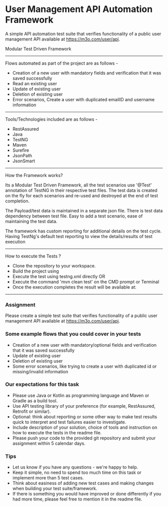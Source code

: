 # User Management API Automation Framework

A simple API automation test suite that verifies functionality of a public user management API 
available at https://m3o.com/user/api.

Modular Test Driven Framework

****************************************************************************

Flows automated as part of the project are as follows -

* Creation of a new user with mandatory fields and verification that it was saved successfully
* Read an existing user
* Update of existing user 
* Deletion of existing user
* Error scenarios, Create a user with duplicated emailID and username information

****************************************************************************

Tools/Technologies included are as follows - 

* RestAssured
* Java
* TestNG
* Maven 
* Surefire
* JsonPath
* JsonSmart

****************************************************************************

How the Framework works?

Its a Modular Test Driven Framework, all the test scenarios use '@Test' annotation of TestNG in their respective test files.
The test data is created on the fly for each scenarios and re-used and destroyed at the end of test completion.

The Payload/test data is maintained in a separate json file. There is test data dependency between test file.
Easy to add a test scenario, ease of maintaining the test data.

The framework has custom reporting for additional details on the test cycle.
Having TestNg's default test reporting to view the details/results of test execution

****************************************************************************

How to execute the Tests ?

* Clone the repository to your workspace.
* Build the project using 
* Execute the test using testng.xml directly
		OR
* Execute the command 'mvn clean test' on the CMD prompt or Terminal
* Once the execution completes the result will be available at: 
 
****************************************************************************


### Assignment
Please create a simple test suite that verifies functionality of a public user management API available at https://m3o.com/user/api.

### Some example flows that you could cover in your tests
* Creation of a new user with mandatory/optional fields and verification that it was saved successfully
* Update of existing user 
* Deletion of existing user
* Some error scenarios, like trying to create a user with duplicated id or missing/invalid information

### Our expectations for this task
* Please use Java or Kotlin as programming language and Maven or Gradle as a build tool.
* Use API testing library of your preference (for example, RestAssured, Retrofit or similar).
* Optional: think about reporting or some other way to make test results quick to interpret and test failures easier to investigate.
* Include description of your solution, choice of tools and instruction on how to execute the tests in the readme file.
* Please push your code to the provided git repository and submit your assignment within 5 calendar days.

### Tips
* Let us know if you have any questions - we're happy to help.
* Keep it simple, no need to spend too much time on this task or implement more than 5 test cases.
* Think about easiness of adding new test cases and making changes when building your test suite/framework.
* If there is something you would have improved or done differently if you had more time, please feel free to mention it in the readme file.


